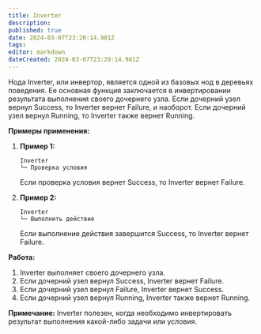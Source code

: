 ```yaml
---
title: Inverter
description: 
published: true
date: 2024-03-07T23:20:14.981Z
tags: 
editor: markdown
dateCreated: 2024-03-07T23:20:14.981Z
---
```


Нода Inverter, или инвертор, является одной из базовых нод в деревьях поведения. Ее основная функция заключается в инвертировании результата выполнения своего дочернего узла. Если дочерний узел вернул Success, то Inverter вернет Failure, и наоборот. Если дочерний узел вернул Running, то Inverter также вернет Running.

**Примеры применения:**
1. **Пример 1:**
   ```
   Inverter
   └─ Проверка условия
   ```
   Если проверка условия вернет Success, то Inverter вернет Failure.

2. **Пример 2:**
   ```
   Inverter
   └─ Выполнить действие
   ```
   Если выполнение действия завершится Success, то Inverter вернет Failure.

**Работа:**
1. Inverter выполняет своего дочернего узла.
2. Если дочерний узел вернул Success, Inverter вернет Failure.
3. Если дочерний узел вернул Failure, Inverter вернет Success.
4. Если дочерний узел вернул Running, Inverter также вернет Running.

**Примечание:**
Inverter полезен, когда необходимо инвертировать результат выполнения какой-либо задачи или условия.